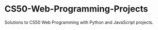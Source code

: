 # CS50-Web-Programming-Projects
Solutions to CS50 Web Programming with Python and JavaScript projects.
